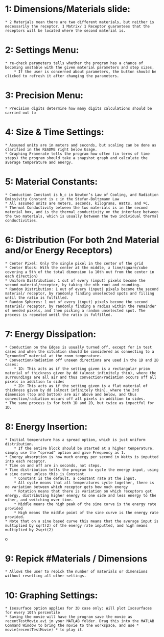 # 1: Dimensions/Materials slide:
	* 2 Materials mean there are two different materials, but neither is necessarily the receptor. 1 Matrix/ 1 Receptor guarantees that the receptors will be located where the second material is.



# 2: Settings Menu: 
	* re-check parameters tells whether the program has a chance of becoming unstable with the given material parameters and step sizes.
		* If the user is concerned about parameters, the button should be clicked to refresh it after changing the parameters.



# 3: Precision Menu: 
	* Precision digits determine how many digits calculations should be carried out to



# 4: Size & Time Settings:
	* Assumed units are in meters and seconds, but scaling can be done as clarified in the README right below Usage.
	* Graphing Framerate tells the program how often (in terms of time steps) the program should take a snapshot graph and calculate the average temperature and energy.



# 5: Material Constants:
	* Conduction Constant is h_c in Newton’s Law of Cooling, and Radiation Emissivity Constant is ε in the Stefan-Boltzmann Law
	* All assumed units are meters, seconds, kilograms, Watts, and ºC.
	* Thermal Conductivity between the two materials is in the second material box, and is the thermal conductivity on the interface between the two materials, which is usually between the two individual thermal conductivities.



# 6: Distribution (For both 2nd Material and/or Energy Receptors)
	* Center Pixel: Only the single pixel in the center of the grid
	* Center Block: With the center at the middle, a line/square/cube covering a 5th of the total dimension (a 10th out from the center in each direction)
	* Uniform Distribution: 1 out of every (input) pixels become the second material/receptor, by taking the nth root and rounding.
	* Random Distribution: 1 out of every (input) pixels become the second material/ receptor, by randomly finding unselected spots and filling until the ratio is fulfilled.
	* Random Spheres: 1 out of every (input) pixels become the second material/ receptor, by randomly finding a radius within the remainder of needed pixels, and then picking a random unselected spot. The process is repeated until the ratio is fulfilled.



# 7: Energy Dissipation: 
	* Conduction on the Edges is usually turned off, except for in test cases and when the situation should be considered as connecting to a “grounded” material at the room temperature.
	* Convection/Radiation off unseen directions are used in the 1D and 2D cases:
		* 1D: This acts as if the setting given is a rectangular prism material of thickness given by dd (almost infinitely thin), where the surroundings are all air and thus convection/radiation occurs off all pixels in addition to sides
		* 2D: This acts as if the setting given is a flat material of thickness given by dd (almost infinitely thin), where the 3rd dimension (top and bottom) are air above and below, and thus convection/radiation occurs off all pixels in addition to sides.
	* The same process is for both 1D and 2D, but twice as impactful for 1D.



# 8: Energy Insertion:
	* Initial temperature has a spread option, which is just uniform distribution. 
		* If the entire block should be started at a higher temperature, simply use the “spread” option and give Frequency as 1.
	* Energy absorption is how much energy per second in Watts is inputted into each receptor.
	* Time on and off are in seconds, not steps.
	* Time distribution tells the program to cycle the energy input, using a sine curve unless this is Constant.
		* Constant is the default, a constant rate at the input.
		* All cycle means that all temperatures cycle together, there is no variation between which receptor gets how much energy
		* Rotation means that there is variation on which receptors get energy, distributing higher energy to one side and less energy to the other, and switching over time.
		* Middle means the high peak of the sine curve is the energy rate provided
		* High means the middle point of the sine curve is the energy rate provided.
	* Note that on a sine based curve this means that the average input is multiplied by sqrt(2) of the energy rate inputted, and high means multiplied by 2sqrt(2)
o

# 9: Repick #Materials / Dimensions 
	* Allows the user to repick the number of materials or dimensions without resetting all other settings.

# 10: Graphing Settings:
	* Isosurface option applies for 3D case only: Will plot Isosurfaces for every 10th percentile
	* Saving the movie will have the program save the movie as recentTestMovie.avi in your MATLAB folder. Drag this into the MATLAB Command Window to bring the movie to the workspace, and use * movie(recentTestMovie) * to play it.